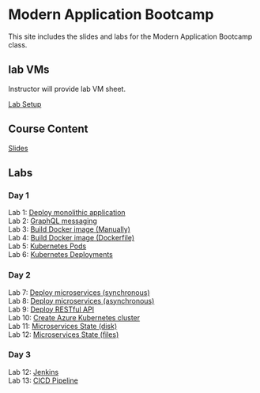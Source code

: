 # Modern Application Bootcamp

This site includes the slides and labs for the Modern Application Bootcamp class.


## lab VMs  
[//]: # (https://docs.google.com/spreadsheets/d/1psMAAPxgHq9wpZVftao9UT8MIWR1xljq-WB8aOiVBRI/edit?usp=sharing)  
Instructor will provide lab VM sheet.

[Lab Setup](labs/001-setup/)  

## Course Content   
[//]: # (https://drive.google.com/file/d/1V63Vpq_WlhV7G46KQmejswdbXLjgbKdV/view?usp=sharing)  
[Slides](https://bit.ly/adv-k8s-content)

## Labs   

### Day 1   
Lab 1: [Deploy monolithic application](labs/wisesayings/)  
Lab 2: [GraphQL messaging](https://katacoda.com/programmableweb/scenarios/understanding-graphql-using-imbob)  
Lab 3: [Build Docker image (Manually)](labs/docker-commit/)  
Lab 4: [Build Docker image (Dockerfile)](labs/monolith/)  
Lab 5: [Kubernetes Pods](labs/pods/)  
Lab 6: [Kubernetes Deployments](labs/deployments/)  

### Day 2
Lab 7: [Deploy microservices (synchronous)](labs/microservice-sync/)  
Lab 8: [Deploy microservices (asynchronous)](labs/microservice-async/)  
Lab 9: [Deploy RESTful API](labs/restapi/)  
Lab 10: [Create Azure Kubernetes cluster](001-setup-aks/)  
Lab 11: [Microservices State (disk)](labs/azure-pd/)  
Lab 12: [Microservices State (files)](labs/azure-pf/)  


### Day 3
Lab 12: [Jenkins](labs/jenkins/)  
Lab 13: [CICD Pipeline](labs/cicd-aks)   

